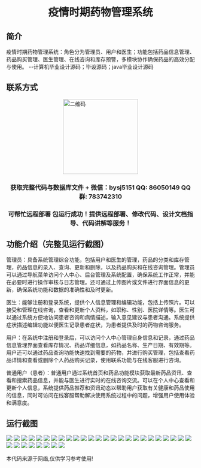 <p><h1 align="center">疫情时期药物管理系统</h1></p>

## 简介
疫情时期药物管理系统：角色分为管理员、用户和医生；功能包括药品信息管理、药品购买管理、医生管理、在线咨询和库存预警，多模块协作确保药品的高效分配与使用。    --计算机毕业设计源码；毕设源码；java毕业设计源码


## 联系方式
<img src="https://bs-1329754181.cos.ap-shanghai.myqcloud.com/wx.jpg" alt="二维码" style="display: block; margin: 0 auto;" width="200px">
<p><h3 align="center">获取完整代码与数据库文件 + 微信：bysj5151 QQ: 86050149 QQ群: 783742310</h3></p>
<p><h3 align="center">可帮忙远程部署 包运行成功！提供远程部署、修改代码、设计文档指导、代码讲解等服务！</h3></p>

## 功能介绍（完整见运行截图）
管理员：具备系统管理综合功能，包括用户和医生的管理，药品的分类和库存管理，药品信息的录入、查询、更新和删除，以及药品购买和在线咨询管理。管理员可以通过导航菜单访问个人中心、后台管理及系统配置，确保系统工作正常，并能在必要时进行操作审核与日志管理。还可通过上传图片或文件进行界面信息的更新，确保系统功能和数据的准确性和及时更新。

医生：能够注册和登录系统，提供个人信息管理和编辑功能，包括上传照片。可以接受和管理在线咨询，查看和更新个人资料，如职称、性别、医院详情等。医生可以通过系统方便地访问患者咨询和病情描述，输入意见建议与患者沟通。系统提供症状描述编辑功能以便医生记录患者症状，为患者提供及时的药物咨询服务。

用户：在系统中注册和登录后，可以访问个人中心管理自身信息和记录，通过药品信息管理界面查看库存情况、药品详细信息，如药品名称、生产日期、有效期等。用户还可以通过药品查询功能快速找到需要的药物，并进行购买管理，包括查看药品详情和查看或删除个人药品购买记录，使用联系功能与在线客服进行咨询。

普通用户（患者）：普通用户通过系统首页和药品功能模块获取最新药品资讯、查看和搜索药品信息，并能与医生进行实时的在线咨询交流。可以在个人中心查看和更新个人信息，系统提供药品推荐和资讯动态以帮助用户获取有关健康和药品使用的信息，同时可访问在线客服帮助解决使用系统过程中的问题，增强用户使用体验和满意度。


## 运行截图
![](https://bs-1329754181.cos.ap-shanghai.myqcloud.com/ssm/PandemicMedicationManagementSystem/img/001.jpg)
![](https://bs-1329754181.cos.ap-shanghai.myqcloud.com/ssm/PandemicMedicationManagementSystem/img/002.jpg)
![](https://bs-1329754181.cos.ap-shanghai.myqcloud.com/ssm/PandemicMedicationManagementSystem/img/003.jpg)
![](https://bs-1329754181.cos.ap-shanghai.myqcloud.com/ssm/PandemicMedicationManagementSystem/img/004.jpg)
![](https://bs-1329754181.cos.ap-shanghai.myqcloud.com/ssm/PandemicMedicationManagementSystem/img/005.jpg)
![](https://bs-1329754181.cos.ap-shanghai.myqcloud.com/ssm/PandemicMedicationManagementSystem/img/006.jpg)
![](https://bs-1329754181.cos.ap-shanghai.myqcloud.com/ssm/PandemicMedicationManagementSystem/img/007.jpg)
![](https://bs-1329754181.cos.ap-shanghai.myqcloud.com/ssm/PandemicMedicationManagementSystem/img/008.jpg)
![](https://bs-1329754181.cos.ap-shanghai.myqcloud.com/ssm/PandemicMedicationManagementSystem/img/009.jpg)
![](https://bs-1329754181.cos.ap-shanghai.myqcloud.com/ssm/PandemicMedicationManagementSystem/img/010.jpg)
![](https://bs-1329754181.cos.ap-shanghai.myqcloud.com/ssm/PandemicMedicationManagementSystem/img/011.jpg)
![](https://bs-1329754181.cos.ap-shanghai.myqcloud.com/ssm/PandemicMedicationManagementSystem/img/012.jpg)
![](https://bs-1329754181.cos.ap-shanghai.myqcloud.com/ssm/PandemicMedicationManagementSystem/img/013.jpg)
![](https://bs-1329754181.cos.ap-shanghai.myqcloud.com/ssm/PandemicMedicationManagementSystem/img/014.jpg)
![](https://bs-1329754181.cos.ap-shanghai.myqcloud.com/ssm/PandemicMedicationManagementSystem/img/015.jpg)
![](https://bs-1329754181.cos.ap-shanghai.myqcloud.com/ssm/PandemicMedicationManagementSystem/img/016.jpg)
![](https://bs-1329754181.cos.ap-shanghai.myqcloud.com/ssm/PandemicMedicationManagementSystem/img/017.jpg)
![](https://bs-1329754181.cos.ap-shanghai.myqcloud.com/ssm/PandemicMedicationManagementSystem/img/018.jpg)
![](https://bs-1329754181.cos.ap-shanghai.myqcloud.com/ssm/PandemicMedicationManagementSystem/img/019.jpg)
![](https://bs-1329754181.cos.ap-shanghai.myqcloud.com/ssm/PandemicMedicationManagementSystem/img/020.jpg)
![](https://bs-1329754181.cos.ap-shanghai.myqcloud.com/ssm/PandemicMedicationManagementSystem/img/021.jpg)
![](https://bs-1329754181.cos.ap-shanghai.myqcloud.com/ssm/PandemicMedicationManagementSystem/img/022.jpg)
![](https://bs-1329754181.cos.ap-shanghai.myqcloud.com/ssm/PandemicMedicationManagementSystem/img/023.jpg)
![](https://bs-1329754181.cos.ap-shanghai.myqcloud.com/ssm/PandemicMedicationManagementSystem/img/024.jpg)
![](https://bs-1329754181.cos.ap-shanghai.myqcloud.com/ssm/PandemicMedicationManagementSystem/img/025.jpg)
![](https://bs-1329754181.cos.ap-shanghai.myqcloud.com/ssm/PandemicMedicationManagementSystem/img/026.jpg)
![](https://bs-1329754181.cos.ap-shanghai.myqcloud.com/ssm/PandemicMedicationManagementSystem/img/027.jpg)
![](https://bs-1329754181.cos.ap-shanghai.myqcloud.com/ssm/PandemicMedicationManagementSystem/img/028.jpg)
![](https://bs-1329754181.cos.ap-shanghai.myqcloud.com/ssm/PandemicMedicationManagementSystem/img/029.jpg)
![](https://bs-1329754181.cos.ap-shanghai.myqcloud.com/ssm/PandemicMedicationManagementSystem/img/030.jpg)
![](https://bs-1329754181.cos.ap-shanghai.myqcloud.com/ssm/PandemicMedicationManagementSystem/img/031.jpg)
![](https://bs-1329754181.cos.ap-shanghai.myqcloud.com/ssm/PandemicMedicationManagementSystem/img/032.jpg)
![](https://bs-1329754181.cos.ap-shanghai.myqcloud.com/ssm/PandemicMedicationManagementSystem/img/033.jpg)

<p>本代码来源于网络,仅供学习参考使用!</p>
